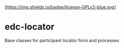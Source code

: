 [https://img.shields.io/badge/license-GPLv2-blue.svg]
# edc-locator
Base classes for participant locator form and processes
